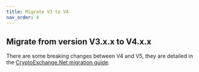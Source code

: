 ```yaml
---
title: Migrate V3 to V4
nav_order: 4
---
```


## Migrate from version V3.x.x to V4.x.x

There are some breaking changes between V4 and V5, they are detailed in the [CryptoExchange.Net migration guide](https://jkorf.github.io/CryptoExchange.Net/Migration%20Guide.html).

